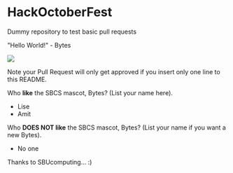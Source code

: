 # HackOctoberFest
Dummy repository to test basic pull requests

"Hello World!" - Bytes

[<img src="http://sbcs.io/images/sbcs_assets/hackbytes.png">](http://sbcs.io)

Note your Pull Request will only get approved if you insert only one line to this README.

Who **like** the SBCS mascot, Bytes? (List your name here).
- Lise
- Amit

Who **DOES NOT like** the SBCS mascot, Bytes? (List your name if you want a new Bytes).
- No one

Thanks to SBUcomputing... :)
